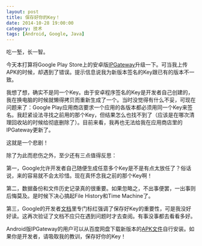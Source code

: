 ```yaml
---
layout: post
title: 保存好你的Key！
date: 2014-10-28 19:00:00
category: 技术
tags: [Android, Google, Java]
---
```


吃一堑，长一智。

<!--more-->

今天本打算将Google Play Store上的安卓版[IPGateway](http://www.shengbin.me/apps/ipgateway/)升级一下。可当我上传APK的时候，却遇到了错误。提示信息说我为新版本签名的Key跟已有的版本不一致。

我想了想，确实不是同一个Key。由于安卓程序签名的Key是开发者自己创建的，我在换电脑的时候就懒得拷贝而重新生成了一个。当时没觉得有什么不妥，可现在问题来了：Google Play应用商店要求一个应用的各版本都必须用同一个Key来签名。我赶紧设法寻找之前用的那个Key，但结果怎么也找不到了（应该是在哪次清理回收站的时候给彻底删除了）。目前来看，我再也无法给我在应用商店里的IPGateway更新了。

这就是一个悲剧！

除了为此而悲伤之外，至少还有三点值得反思：

第一，Google允许开发者自己随便生成任意多个Key是不是有点太放任了？俗话说，来的容易就不会太珍惜。现在真怀念我之前的那个Key啊！

第二，数据备份和文件历史记录真的很重要。如果忽略之，不出事便罢，一出事则后悔莫及。是时候下决心搞起File History和Time Machine了。

第三，Google的开发者[文档](https://developer.android.com/tools/publishing/app-signing.html#overview)里专门标红强调了保存好Key的重要性，可是我没好好读。这再次验证了文档不应只在遇到问题时才去查阅。有事没事都去看看多好。

Android版IPGateway的用户可以从百度网盘下载新版本的[APK文件](http://pan.baidu.com/s/1kT3L1R5)自行安装。如果你是开发者，请吸取我的教训，保存好你的Key！
